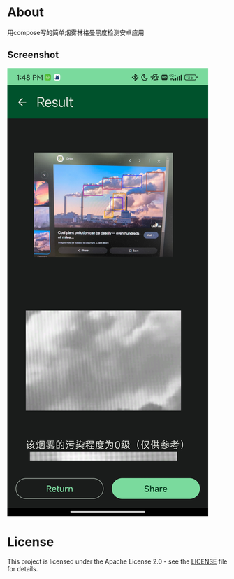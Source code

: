 # About
用compose写的简单烟雾林格曼黑度检测安卓应用

## Screenshot

![screenshot](/assets/screenshot.jpg)

# License
This project is licensed under the Apache License 2.0 - see the [LICENSE](https://github.com/1939323749/smoke_detection/blob/master/LISCENSE) file for details.
